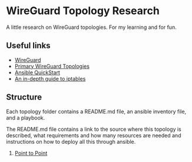 # WireGuard Topology Research

A little research on WireGuard topologies. For my learning and for fun.

## Useful links

- [WireGuard](https://www.wireguard.com/)
- [Primary WireGuard Topologies](https://www.procustodibus.com/blog/2020/10/wireguard-topologies/)
- [Ansible QuickStart](https://docs.ansible.com/ansible/latest/user_guide/index.html#getting-started)
- [An in-depth guide to iptables](https://www.booleanworld.com/depth-guide-iptables-linux-firewall/)

## Structure

Each topology folder contains a README.md file, an ansible inventory file, and a playbook. 

The README.md file contains a link to the source where this topology is described, what requirements and how many resources are needed and instructions on how to deploy all this through ansible.

1. [Point to Point](01-point-to-point/)
